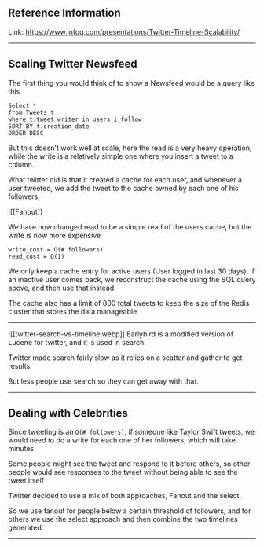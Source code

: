 ## Reference Information

Link: https://www.infoq.com/presentations/Twitter-Timeline-Scalability/

---
## Scaling Twitter Newsfeed

The first thing you would think of to show a Newsfeed would be a query like this
```
Select *
from Tweets t
where t.tweet_writer in users_i_follow
SORT BY t.creation_date
ORDER DESC
```

But this doesn't work well at scale, here the read is a very heavy operation, while the write is a relatively simple one where you insert a tweet to a column.

What twitter did is that it created a cache for each user, and whenever a user tweeted, we add the tweet to the cache owned by each one of his followers.

![[Fanout]]


We have now changed read to be a simple read of the users cache, but the write is now more expensive
```
write_cost = O(# followers)
read_cost = O(1)
```

We only keep a cache entry for active users (User logged in last 30 days), if an inactive user comes back, we reconstruct the cache using the SQL query above, and then use that instead.

The cache also has a limit of 800 total tweets to keep the size of the Redis cluster that stores the data manageable

---

![[twitter-search-vs-timeline.webp]]
Earlybird is a modified version of Lucene for twitter, and it is used in search.

Twitter made search fairly slow as it relies on a scatter and gather to get results.

But less people use search so they can get away with that.

---
## Dealing with Celebrities

Since tweeting is an `O(# followers)`, if someone like Taylor Swift tweets, we would need to do a write for each one of her followers, which will take minutes.

Some people might see the tweet and respond to it before others, so other people would see responses to the tweet without being able to see the tweet itself


Twitter decided to use a mix of both approaches, Fanout and the select.

So we use fanout for people below a certain threshold of followers, and for others we use the  select approach and then combine the two timelines generated.

---

